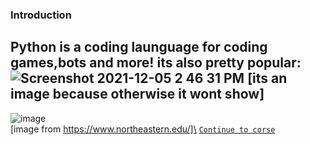 ### Introduction

Python is a coding launguage for coding games,bots and more! its also pretty popular:
![Screenshot 2021-12-05 2 46 31 PM](https://user-images.githubusercontent.com/76494513/144761301-5912de73-018d-435d-a50d-0cfc22e6ad0a.png)
[its an image because otherwise it wont show]
--------------------------------------
![image](https://user-images.githubusercontent.com/76494513/144761008-0a24eb42-f386-400f-8d39-af088c848dc1.png)\
[image from https://www.northeastern.edu/]\
[`Continue to corse`](My1stProject.html)
